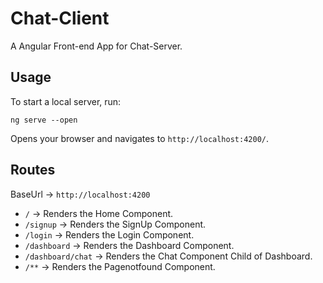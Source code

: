 # Chat-Client

A Angular Front-end App for Chat-Server.

## Usage

To start a local server, run:

```shell
ng serve --open
```
 Opens your browser and navigates to `http://localhost:4200/`.


## Routes
BaseUrl &rightarrow; `http://localhost:4200`
- `/` &rightarrow; Renders the Home Component.
- `/signup` &rightarrow; Renders the SignUp Component.
- `/login` &rightarrow; Renders the Login Component.
- `/dashboard` &rightarrow; Renders the Dashboard Component.
- `/dashboard/chat` &rightarrow; Renders the Chat Component Child of Dashboard.
- `/**` &rightarrow; Renders the Pagenotfound Component.
